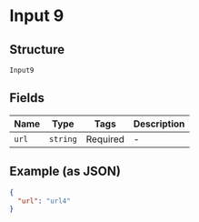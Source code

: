 
# Input 9

## Structure

`Input9`

## Fields

| Name | Type | Tags | Description |
|  --- | --- | --- | --- |
| `url` | `string` | Required | - |

## Example (as JSON)

```json
{
  "url": "url4"
}
```

